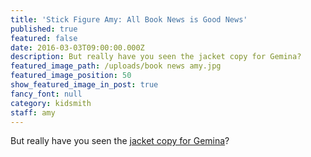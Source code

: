 ```yaml
---
title: 'Stick Figure Amy: All Book News is Good News'
published: true
featured: false
date: 2016-03-03T09:00:00.000Z
description: But really have you seen the jacket copy for Gemina?
featured_image_path: /uploads/book news amy.jpg
featured_image_position: 50
show_featured_image_in_post: true
fancy_font: null
category: kidsmith
staff: amy
---
```



But really have you seen the [jacket copy for Gemina](https://www.instagram.com/p/BBV_56xCHq5/)?